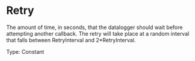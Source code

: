# Retry

The amount of time, in seconds, that the datalogger should wait before attempting another callback. The retry will take place at a random interval that falls between RetryInterval and 2\*RetryInterval.

Type: Constant
